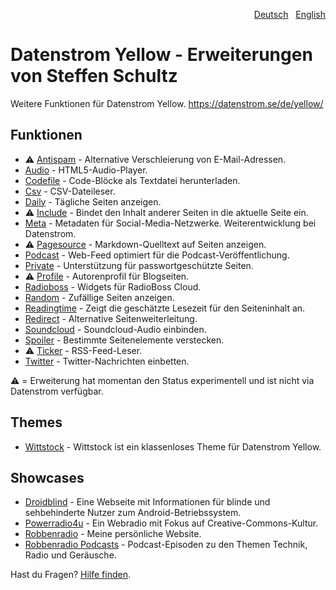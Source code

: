 <p align="right"><a href="README-de.md">Deutsch</a> &nbsp; <a href="README.md">English</a></p>

# Datenstrom Yellow - Erweiterungen von Steffen Schultz

Weitere Funktionen für Datenstrom Yellow. https://datenstrom.se/de/yellow/

## Funktionen

* ⚠️ [Antispam](https://github.com/schulle4u/yellow-extensions-schulle4u/tree/main/antispam/README-de.md) - Alternative Verschleierung von E-Mail-Adressen.
* [Audio](https://github.com/schulle4u/yellow-extensions-schulle4u/tree/main/audio/README-de.md) - HTML5-Audio-Player.
* [Codefile](https://github.com/schulle4u/yellow-extensions-schulle4u/tree/main/codefile/README-de.md) - Code-Blöcke als Textdatei herunterladen.
* [Csv](https://github.com/schulle4u/yellow-extensions-schulle4u/tree/main/csv/README-de.md) - CSV-Dateileser.
* [Daily](https://github.com/schulle4u/yellow-extensions-schulle4u/tree/main/daily/README-de.md) - Tägliche Seiten anzeigen.
* ⚠️ [Include](https://github.com/schulle4u/yellow-extensions-schulle4u/tree/main/include/README-de.md) - Bindet den Inhalt anderer Seiten in die aktuelle Seite ein.
* [Meta](https://github.com/annaesvensson/yellow-meta/README-de.md) - Metadaten für Social-Media-Netzwerke. Weiterentwicklung bei Datenstrom.
* ⚠️ [Pagesource](https://github.com/schulle4u/yellow-extensions-schulle4u/tree/main/pagesource/README-de.md) - Markdown-Quelltext auf Seiten anzeigen.
* [Podcast](https://github.com/schulle4u/yellow-extensions-schulle4u/tree/main/podcast/README-de.md) - Web-Feed optimiert für die Podcast-Veröffentlichung.
* [Private](https://github.com/schulle4u/yellow-extensions-schulle4u/tree/main/private/README-de.md) - Unterstützung für passwortgeschützte Seiten.
* ⚠️ [Profile](https://github.com/schulle4u/yellow-extensions-schulle4u/tree/main/profile/README-de.md) - Autorenprofil für Blogseiten.
* [Radioboss](https://github.com/schulle4u/yellow-extensions-schulle4u/tree/main/radioboss/README-de.md) - Widgets für RadioBoss Cloud.
* [Random](https://github.com/schulle4u/yellow-extensions-schulle4u/tree/main/random/README-de.md) - Zufällige Seiten anzeigen.
* [Readingtime](https://github.com/schulle4u/yellow-extensions-schulle4u/tree/main/readingtime/README-de.md) - Zeigt die geschätzte Lesezeit für den Seiteninhalt an.
* [Redirect](https://github.com/schulle4u/yellow-extensions-schulle4u/tree/main/redirect/README-de.md) - Alternative Seitenweiterleitung.
* [Soundcloud](https://github.com/schulle4u/yellow-extensions-schulle4u/tree/main/soundcloud/README-de.md) - Soundcloud-Audio einbinden.
* [Spoiler](https://github.com/schulle4u/yellow-extensions-schulle4u/tree/main/spoiler/README-de.md) - Bestimmte Seitenelemente verstecken.
* ⚠️ [Ticker](https://github.com/schulle4u/yellow-extensions-schulle4u/tree/main/ticker/README-de.md) - RSS-Feed-Leser.
* [Twitter](https://github.com/schulle4u/yellow-extensions-schulle4u/tree/main/twitter/README-de.md) - Twitter-Nachrichten einbetten.

⚠️ = Erweiterung hat momentan den Status experimentell und ist nicht via Datenstrom verfügbar.

## Themes

* [Wittstock](https://github.com/schulle4u/yellow-wittstock/tree/main/README-de.md) - Wittstock ist ein klassenloses Theme für Datenstrom Yellow.

## Showcases

* [Droidblind](https://droidblind.de) - Eine Webseite mit Informationen für blinde und sehbehinderte Nutzer zum Android-Betriebssystem.
* [Powerradio4u](https://powerradio4u.de) - Ein Webradio mit Fokus auf Creative-Commons-Kultur.
* [Robbenradio](https://robbenradio.de) - Meine persönliche Website.
* [Robbenradio Podcasts](https://podcast.robbenradio.de) - Podcast-Episoden zu den Themen Technik, Radio und Geräusche.

Hast du Fragen? [Hilfe finden](https://datenstrom.se/de/yellow/help/).
